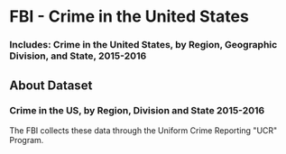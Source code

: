 # FBI - Crime in the United States
### Includes: Crime in the United States, by Region, Geographic Division, and State, 2015-2016

## About Dataset
### Crime in the US, by Region, Division and State 2015-2016
The FBI collects these data through the Uniform Crime Reporting "UCR" Program.

